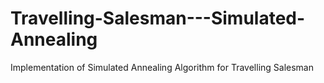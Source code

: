 # Travelling-Salesman---Simulated-Annealing
Implementation of Simulated Annealing Algorithm for Travelling Salesman
